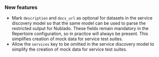 ### New features

- Mark `description` and `docs_url` as optional for datasets in the service discovery model so that the same model can be used to parse the restricted output for Nublado. These fields remain mandatory in the Repertoire configuration, so in practice will always be present. This simplifies creation of mock data for service test suites.
- Allow the `services` key to be omitted in the service discovery model to simplify the creation of mock data for service test suites.
